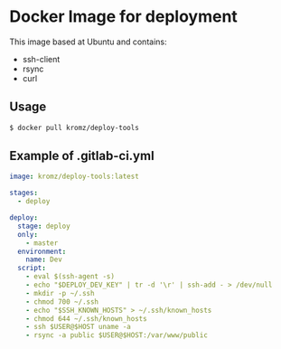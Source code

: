 # Docker Image for deployment

This image based at Ubuntu and contains:
* ssh-client
* rsync
* curl

## Usage

```Bash
$ docker pull kromz/deploy-tools
```

## Example of .gitlab-ci.yml

```YAML
image: kromz/deploy-tools:latest

stages:
  - deploy

deploy:
  stage: deploy
  only:
    - master
  environment:
    name: Dev
  script:
    - eval $(ssh-agent -s)
    - echo "$DEPLOY_DEV_KEY" | tr -d '\r' | ssh-add - > /dev/null
    - mkdir -p ~/.ssh
    - chmod 700 ~/.ssh
    - echo "$SSH_KNOWN_HOSTS" > ~/.ssh/known_hosts
    - chmod 644 ~/.ssh/known_hosts
    - ssh $USER@$HOST uname -a
    - rsync -a public $USER@$HOST:/var/www/public
```
